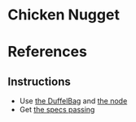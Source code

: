 # Chicken Nugget

# References


## Instructions
* Use [the DuffelBag](./lib/cake/duffel_bag.rb) and [the node](./lib/trie/node.rb)
* Get [the specs passing](./spec/cake_thief_spec.rb)
    
